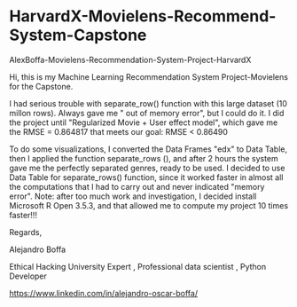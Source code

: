 # HarvardX-Movielens-Recommend-System-Capstone
AlexBoffa-Movielens-Recommendation-System-Project-HarvardX

Hi, this is my Machine Learning Recommendation System Project-Movielens for the Capstone. 

I had serious trouble with separate_row() function with this large dataset (10 millon rows). Always gave me " out of memory error", but I could do it. I did the project until "Regularized Movie + User effect model", which gave me the RMSE = 0.864817 that meets our goal: RMSE < 0.86490

To do some visualizations, I converted the Data Frames "edx" to Data Table, then I applied the function separate_rows (),
and after 2 hours the system gave me the perfectly separated genres, ready to be used. I decided to use Data Table
for separate_rows() function, since it worked faster in almost all the computations that I had to carry out and never indicated "memory error".
Note: after too much work and investigation, I decided install Microsoft R Open 3.5.3, and that allowed me to compute my project 10 times faster!!! 

Regards,

Alejandro Boffa 


Ethical Hacking University Expert ,
Professional data scientist ,
Python Developer

https://www.linkedin.com/in/alejandro-oscar-boffa/
